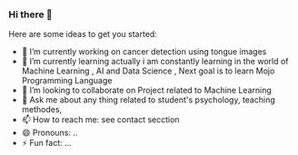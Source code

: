### Hi there 👋



Here are some ideas to get you started:

- 🔭 I’m currently working on cancer detection using tongue images 
- 🌱 I’m currently learning actually i am constantly learning in the world of Machine Learning , AI and Data Science , Next goal is to learn Mojo Programming Language
- 👯 I’m looking to collaborate on Project related to Machine Learning
- 💬 Ask me about any thing related to student's psychology, teaching methodes,
- 📫 How to reach me: see contact secction 
- 😄 Pronouns: ..
- ⚡ Fun fact: ...
